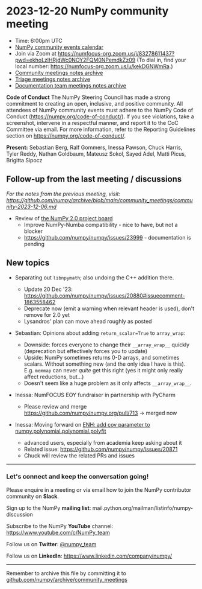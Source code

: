 # 2023-12-20 NumPy community meeting

- Time: 6:00pm UTC
- [NumPy community events calendar](https://scientific-python.org/calendars/)
- Join via Zoom at https://numfocus-org.zoom.us/j/83278611437?pwd=ekhoLzlHRjdWc0NOY2FQM0NPemdkZz09 (To dial in, find your local number: https://numfocus-org.zoom.us/u/kekDGNWmRa.)
- [Community meetings notes archive](https://github.com/numpy/archive/tree/main/community_meetings)
- [Triage meetings notes archive](https://github.com/numpy/archive/tree/master/triage_meetings)
- [Documentation team meetings notes archive](https://github.com/numpy/archive/tree/main/docs_team_meetings)

**Code of Conduct**
The NumPy Steering Council has made a strong commitment to creating an open, inclusive, and positive community. 
All attendees of NumPy community events must adhere to the NumPy Code of Conduct (https://numpy.org/code-of-conduct/). 
If you see violations, take a screenshot, intervene in a respectful manner, and report it to the CoC Committee via email. For more information, refer to the Reporting Guidelines section on https://numpy.org/code-of-conduct/.

**Present:** Sebastian Berg, Ralf Gommers, Inessa Pawson, Chuck Harris, Tyler Reddy, Nathan Goldbaum, Mateusz Sokol, Sayed Adel, Matti Picus, Brigitta Sipocz

## Follow-up from the last meeting / discussions

_For the notes from the previous meeting, visit: https://github.com/numpy/archive/blob/main/community_meetings/community-2023-12-06.md_

- Review of [the NumPy 2.0 project board](https://github.com/orgs/numpy/projects/9/views/1)
  - Improve NumPy-Numba compatibility - nice to have, but not a blocker
  - https://github.com/numpy/numpy/issues/23999 - documentation is pending

## New topics

- Separating out `libnpymath`; also undoing the C++ addition there.
    - Update 20 Dec '23: https://github.com/numpy/numpy/issues/20880#issuecomment-1863558462
    - Deprecate now (emit a warning when relevant header is used), don't remove for 2.0 yet
    - Lysandros' plan can move ahead roughly as posted

- Sebastian: Opinions about adding `return_scalar=True` to `array_wrap`:
    - Downside: forces everyone to change their `__array_wrap__` quickly (deprecation but effectively forces you to update)
    - Upside: NumPy sometimes returns 0-D arrays, and sometimes scalars.  Without something new (and the only idea I have is this).  E.g. `memmap` can never _quite_ get this right (yes it might only really affect reductions, but...)
    - Doesn't seem like a huge problem as it only affects `__array_wrap__`.


- Inessa: NumFOCUS EOY fundraiser in partnership with PyCharm
  - Please review and merge https://github.com/numpy/numpy.org/pull/713 -> merged now


- Inessa: Moving forward on [ENH: add cov parameter to numpy.polynomial.polynomial.polyfit](https://github.com/numpy/numpy/pull/20889)
  - advanced users, especially from academia keep asking about it
  - Related issue: https://github.com/numpy/numpy/issues/20871
  - Chuck will review the related PRs and issues

---

### Let's connect and keep the conversation going!
Please enquire in a meeting or via email how to join the NumPy contributor community on **Slack**.

Sign up to the NumPy **mailing list**: mail.python.org/mailman/listinfo/numpy-discussion

Subscribe to the NumPy **YouTube** channel: https://www.youtube.com/c/NumPy_team

Follow us on **Twitter**: [@numpy_team](https://twitter.com/numpy_team)

Follow us on **LinkedIn**: https://www.linkedin.com/company/numpy/

---
Remember to archive this file by committing it to [github.com/numpy/archive/community_meetings](https://github.com/numpy/archive/tree/main/community_meetings)
